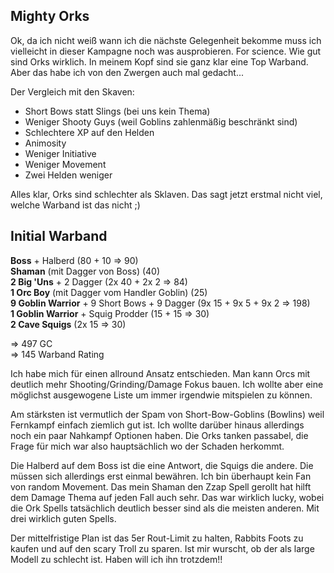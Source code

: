 

## Mighty Orks
Ok, da ich nicht weiß wann ich die nächste Gelegenheit bekomme muss ich vielleicht in dieser Kampagne noch was ausprobieren. For science. Wie gut sind Orks wirklich.
In meinem Kopf sind sie ganz klar eine Top Warband. Aber das habe ich von den Zwergen auch mal gedacht...

Der Vergleich mit den Skaven:
 - Short Bows statt Slings (bei uns kein Thema)
 - Weniger Shooty Guys (weil Goblins zahlenmäßig beschränkt sind)
 - Schlechtere XP auf den Helden
 - Animosity
 - Weniger Initiative
 - Weniger Movement
 - Zwei Helden weniger

Alles klar, Orks sind schlechter als Sklaven. Das sagt jetzt erstmal nicht viel, welche Warband ist das nicht ;)

## Initial Warband

**Boss** + Halberd (80 + 10 => 90)  
**Shaman** (mit Dagger von Boss) (40)  
**2 Big 'Uns** + 2 Dagger (2x 40 + 2x 2 => 84)  
**1 Orc Boy** (mit Dagger vom Handler Goblin) (25)  
**9 Goblin Warrior** + 9 Short Bows + 9 Dagger (9x 15 + 9x 5 + 9x 2 => 198)  
**1 Goblin Warrior** + Squig Prodder (15 + 15 => 30)  
**2 Cave Squigs** (2x 15 => 30)  

=> 497 GC  
=> 145 Warband Rating

Ich habe mich für einen allround Ansatz entschieden. Man kann Orcs mit deutlich mehr Shooting/Grinding/Damage Fokus bauen. 
Ich wollte aber eine möglichst ausgewogene Liste um immer irgendwie mitspielen zu können.

Am stärksten ist vermutlich der Spam von Short-Bow-Goblins (Bowlins) weil Fernkampf einfach ziemlich gut ist. 
Ich wollte darüber hinaus allerdings noch ein paar Nahkampf Optionen haben. Die Orks tanken passabel, die Frage für mich war also hauptsächlich wo der Schaden herkommt. 

Die Halberd auf dem Boss ist die eine Antwort, die Squigs die andere. Die müssen sich allerdings erst einmal bewähren. Ich bin überhaupt kein Fan von random Movement. 
Das mein Shaman den Zzap Spell gerollt hat hilft dem Damage Thema auf jeden Fall auch sehr. Das war wirklich lucky, wobei die Ork Spells tatsächlich deutlich besser sind als die meisten anderen. Mit drei wirklich guten Spells. 

Der mittelfristige Plan ist das 5er Rout-Limit zu halten, Rabbits Foots zu kaufen und auf den scary Troll zu sparen. Ist mir wurscht, ob der als large Modell zu schlecht ist. Haben will ich ihn trotzdem!! 
